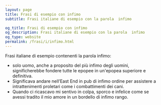 ```yaml
---
layout: page
title: Frasi di esempio con infimo 
subtitle: Frasi italiane di esempio con la parola  infimo

og_title: Frasi di esempio con infimo 
og_description: Frasi italiane di esempio con la parola  infimo
og_type: website
permalink: /frasi/i/infimo.html
---
```


Frasi italiane di esempio contenenti la parola infimo:


- solo uomo, anche a proposito del più infimo degli uomini, significherebbe fondere tutte le epopee in un'epopea superiore e definitiva.
- Significava andare nell’East End in pub di infimo ordine per assistere a intrattenimenti proletari come i combattimenti dei cani.
- Quando ci ricascavo mi sentivo in colpa, sporco e infelice come se avessi tradito il mio amore in un bordello di infimo rango.
